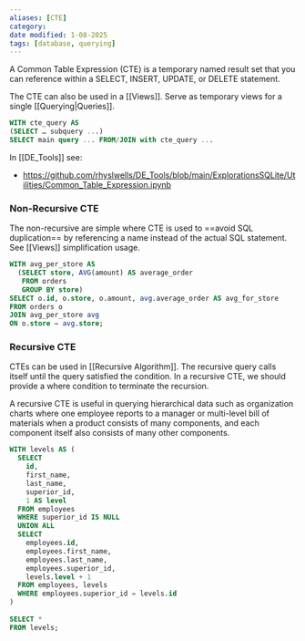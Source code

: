 ```yaml
---
aliases: [CTE]
category:
date modified: 1-08-2025
tags: [database, querying]
---
```

A Common Table Expression (CTE) is a temporary named result set that you can reference within a SELECT, INSERT, UPDATE, or DELETE statement. 

The CTE can also be used in a [[Views]]. Serve as temporary views for a single [[Querying|Queries]].

```sql
WITH cte_query AS
(SELECT … subquery ...)
SELECT main query ... FROM/JOIN with cte_query ...
```

In [[DE_Tools]] see:
- https://github.com/rhyslwells/DE_Tools/blob/main/ExplorationsSQLite/Utilities/Common_Table_Expression.ipynb
### Non-Recursive CTE

The non-recursive are simple where CTE is used to ==avoid SQL duplication== by referencing a name instead of the actual SQL statement. See [[Views]] simplification usage.

```sql
WITH avg_per_store AS
  (SELECT store, AVG(amount) AS average_order
   FROM orders
   GROUP BY store)
SELECT o.id, o.store, o.amount, avg.average_order AS avg_for_store
FROM orders o
JOIN avg_per_store avg
ON o.store = avg.store;
```

### Recursive CTE

CTEs can be used in [[Recursive Algorithm]]. The recursive query calls itself until the query satisfied the condition. In a recursive CTE, we should provide a where condition to terminate the recursion.

A recursive CTE is useful in querying hierarchical data such as organization charts where one employee reports to a manager or multi-level bill of materials when a product consists of many components, and each component itself also consists of many other components.

```sql
WITH levels AS (
  SELECT
    id,
    first_name,
    last_name,
    superior_id,
    1 AS level
  FROM employees
  WHERE superior_id IS NULL
  UNION ALL
  SELECT
    employees.id,
    employees.first_name,
    employees.last_name,
    employees.superior_id,
    levels.level + 1
  FROM employees, levels
  WHERE employees.superior_id = levels.id
)
 
SELECT *
FROM levels;
```
